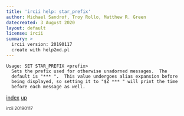 ```yaml
---
title: 'ircii help: star_prefix'
author: Michael Sandrof, Troy Rollo, Matthew R. Green
datecreated: 3 August 2020
layout: default
license: ircii
summary: >
  ircii version: 20190117
  create with help2md.pl
---
```

```
Usage: SET STAR_PREFIX <prefix>
  Sets the prefix used for otherwise unadorned messages.  The
  default is "*** ".  This value undergoes alias expansion before
  being displayed, so setting it to "$Z *** " will print the time
  before each message as well.
```

[index](index.html)
[up](..)

<small> ircii 20190117 </small>
